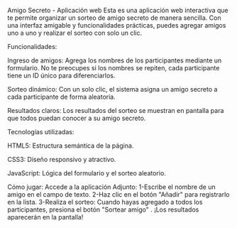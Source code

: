 Amigo Secreto - Aplicación web
Esta es una aplicación web interactiva que te permite organizar un sorteo de amigo secreto de manera sencilla. Con una interfaz amigable y funcionalidades prácticas, puedes agregar amigos uno a uno y realizar el sorteo con solo un clic.

Funcionalidades:

Ingreso de amigos: Agrega los nombres de los participantes mediante un formulario. No te preocupes si los nombres se repiten, cada participante tiene un ID único para diferenciarlos.

Sorteo dinámico: Con un solo clic, el sistema asigna un amigo secreto a cada participante de forma aleatoria.

Resultados claros: Los resultados del sorteo se muestran en pantalla para que todos puedan conocer a su amigo secreto.

Tecnologías utilizadas:

HTML5: Estructura semántica de la página.

CSS3: Diseño responsivo y atractivo.

JavaScript: Lógica del formulario y el sorteo aleatorio.

Cómo jugar:
Accede a la aplicación
Adjunto:
  1-Escribe el nombre de un amigo en el campo de texto.
  2-Haz clic en el botón "Añadir" para registrarlo en la lista.
  3-Realiza el sorteo:
Cuando hayas agregado a todos los participantes, presiona el botón "Sortear amigo" .
¡Los resultados aparecerán en la pantalla!
